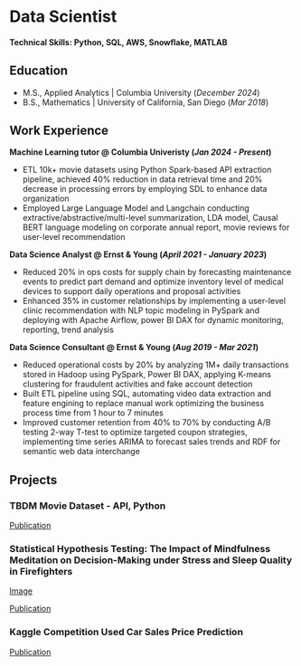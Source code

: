 # Data Scientist

#### Technical Skills: Python, SQL, AWS, Snowflake, MATLAB

## Education					       		
- M.S., Applied Analytics	| Columbia University (_December 2024_)	 			        		
- B.S., Mathematics | University of California, San Diego (_Mar 2018_)

## Work Experience
**Machine Learning tutor @ Columbia Univeristy (_Jan 2024 - Present_)**
- ETL 10k+ movie datasets using Python Spark-based API extraction pipeline, achieved 40% reduction in data retrieval time and 20% decrease in processing errors by employing SDL to enhance data organization
- Employed Large Language Model and Langchain conducting extractive/abstractive/multi-level summarization, LDA model, Causal BERT language modeling on corporate annual report, movie reviews for user-level recommendation

**Data Science Analyst @ Ernst & Young (_April 2021 - January 2023_)**
- Reduced 20% in ops costs for supply chain by forecasting maintenance events to predict part demand and optimize inventory level of medical devices to support daily operations and proposal activities 
- Enhanced 35% in customer relationships by implementing a user-level clinic recommendation with NLP topic modeling in PySpark and deploying with Apache Airflow, power BI DAX for dynamic monitoring, reporting, trend analysis
  
**Data Science Consultant @ Ernst & Young (_Aug 2019 - Mar 2021_)**
- Reduced operational costs by 20% by analyzing 1M+ daily transactions stored in Hadoop using PySpark, Power BI DAX, applying K-means clustering for fraudulent activities and fake account detection
- Built ETL pipeline using SQL, automating video data extraction and feature engining to replace manual work optimizing the business process time from 1 hour to 7 minutes
- Improved customer retention from 40% to 70% by conducting A/B testing 2-way T-test to optimize targeted coupon strategies, implementing time series ARIMA to forecast sales trends and RDF for semantic web data interchange

## Projects
### TBDM Movie Dataset - API, Python
  
[Publication](https://github.com/ilonayoyoo/API-TMDB-movie-database)


### Statistical Hypothesis Testing: The Impact of Mindfulness Meditation on Decision-Making under Stress and Sleep Quality in Firefighters
[Image](https://github.com/ilonayoyoo/Statistical-Hypothesis-Testing/blob/main/asset/images/firefighter.png)


[Publication](https://github.com/ilonayoyoo/Statistical-Hypothesis-Testing/tree/main)

### Kaggle Competition Used Car Sales Price Prediction
[Publication](https://github.com/ilonayoyoo/KaggleCompetition)

